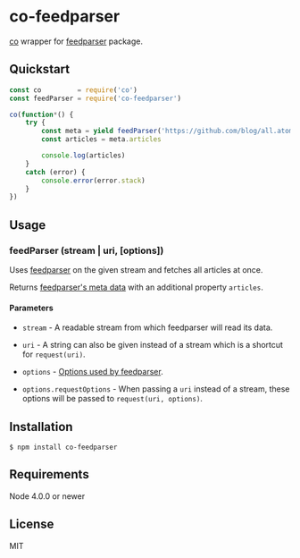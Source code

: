co-feedparser
=============

[co](https://github.com/tj/co) wrapper for [feedparser](https://github.com/danmactough/node-feedparser) package.



Quickstart
----------

```javascript
const co         = require('co')
const feedParser = require('co-feedparser')

co(function*() {
    try {
        const meta = yield feedParser('https://github.com/blog/all.atom')
        const articles = meta.articles

        console.log(articles)
    }
    catch (error) {
        console.error(error.stack)
    }
})
```



Usage
--------

### feedParser (stream | uri, [options])

Uses [feedparser](https://github.com/danmactough/node-feedparser) on the given stream and fetches all articles at once.

Returns [feedparser's meta data](https://github.com/danmactough/node-feedparser#list-of-meta-properties) with an additional property `articles`.

#### Parameters

- `stream` - A readable stream from which feedparser will read its data.

- `uri` - A string can also be given instead of a stream which is a shortcut for `request(uri)`.

- `options` - [Options used by feedparser](https://github.com/danmactough/node-feedparser#options).

- `options.requestOptions` - When passing a `uri` instead of a stream, these options will be passed to `request(uri, options)`.



Installation
------------

	$ npm install co-feedparser



Requirements
------------

Node 4.0.0 or newer



License
-------

MIT
